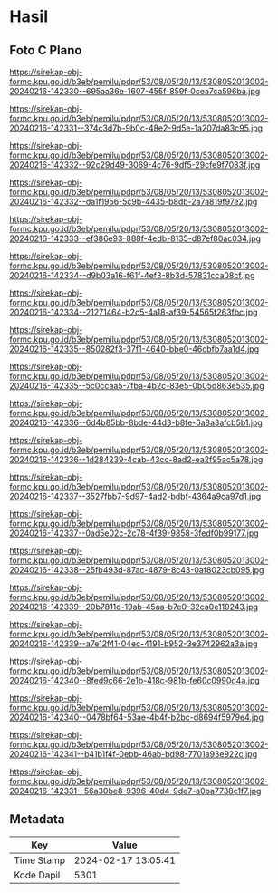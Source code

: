 # Hasil

## Foto C Plano

https://sirekap-obj-formc.kpu.go.id/b3eb/pemilu/pdpr/53/08/05/20/13/5308052013002-20240216-142330--695aa36e-1607-455f-859f-0cea7ca596ba.jpg

https://sirekap-obj-formc.kpu.go.id/b3eb/pemilu/pdpr/53/08/05/20/13/5308052013002-20240216-142331--374c3d7b-9b0c-48e2-9d5e-1a207da83c95.jpg

https://sirekap-obj-formc.kpu.go.id/b3eb/pemilu/pdpr/53/08/05/20/13/5308052013002-20240216-142332--92c29d49-3069-4c76-9df5-29cfe9f7083f.jpg

https://sirekap-obj-formc.kpu.go.id/b3eb/pemilu/pdpr/53/08/05/20/13/5308052013002-20240216-142332--da1f1956-5c9b-4435-b8db-2a7a819f97e2.jpg

https://sirekap-obj-formc.kpu.go.id/b3eb/pemilu/pdpr/53/08/05/20/13/5308052013002-20240216-142333--ef386e93-888f-4edb-8135-d87ef80ac034.jpg

https://sirekap-obj-formc.kpu.go.id/b3eb/pemilu/pdpr/53/08/05/20/13/5308052013002-20240216-142334--d9b03a16-f61f-4ef3-8b3d-57831cca08cf.jpg

https://sirekap-obj-formc.kpu.go.id/b3eb/pemilu/pdpr/53/08/05/20/13/5308052013002-20240216-142334--21271464-b2c5-4a18-af39-54565f263fbc.jpg

https://sirekap-obj-formc.kpu.go.id/b3eb/pemilu/pdpr/53/08/05/20/13/5308052013002-20240216-142335--850282f3-37f1-4640-bbe0-46cbfb7aa1d4.jpg

https://sirekap-obj-formc.kpu.go.id/b3eb/pemilu/pdpr/53/08/05/20/13/5308052013002-20240216-142335--5c0ccaa5-7fba-4b2c-83e5-0b05d863e535.jpg

https://sirekap-obj-formc.kpu.go.id/b3eb/pemilu/pdpr/53/08/05/20/13/5308052013002-20240216-142336--6d4b85bb-8bde-44d3-b8fe-6a8a3afcb5b1.jpg

https://sirekap-obj-formc.kpu.go.id/b3eb/pemilu/pdpr/53/08/05/20/13/5308052013002-20240216-142336--1d284239-4cab-43cc-8ad2-ea2f95ac5a78.jpg

https://sirekap-obj-formc.kpu.go.id/b3eb/pemilu/pdpr/53/08/05/20/13/5308052013002-20240216-142337--3527fbb7-9d97-4ad2-bdbf-4364a9ca97d1.jpg

https://sirekap-obj-formc.kpu.go.id/b3eb/pemilu/pdpr/53/08/05/20/13/5308052013002-20240216-142337--0ad5e02c-2c78-4f39-9858-3fedf0b99177.jpg

https://sirekap-obj-formc.kpu.go.id/b3eb/pemilu/pdpr/53/08/05/20/13/5308052013002-20240216-142338--25fb493d-87ac-4879-8c43-0af8023cb095.jpg

https://sirekap-obj-formc.kpu.go.id/b3eb/pemilu/pdpr/53/08/05/20/13/5308052013002-20240216-142339--20b7811d-19ab-45aa-b7e0-32ca0e119243.jpg

https://sirekap-obj-formc.kpu.go.id/b3eb/pemilu/pdpr/53/08/05/20/13/5308052013002-20240216-142339--a7e12f41-04ec-4191-b952-3e3742962a3a.jpg

https://sirekap-obj-formc.kpu.go.id/b3eb/pemilu/pdpr/53/08/05/20/13/5308052013002-20240216-142340--8fed9c66-2e1b-418c-981b-fe60c0990d4a.jpg

https://sirekap-obj-formc.kpu.go.id/b3eb/pemilu/pdpr/53/08/05/20/13/5308052013002-20240216-142340--0478bf64-53ae-4b4f-b2bc-d8694f5979e4.jpg

https://sirekap-obj-formc.kpu.go.id/b3eb/pemilu/pdpr/53/08/05/20/13/5308052013002-20240216-142341--b41b1f4f-0ebb-46ab-bd98-7701a93e922c.jpg

https://sirekap-obj-formc.kpu.go.id/b3eb/pemilu/pdpr/53/08/05/20/13/5308052013002-20240216-142331--56a30be8-9396-40d4-9de7-a0ba7738c1f7.jpg


## Metadata

| Key        | Value               |
| ---------- | ------------------- |
| Time Stamp | 2024-02-17 13:05:41 |
| Kode Dapil | 5301                |



